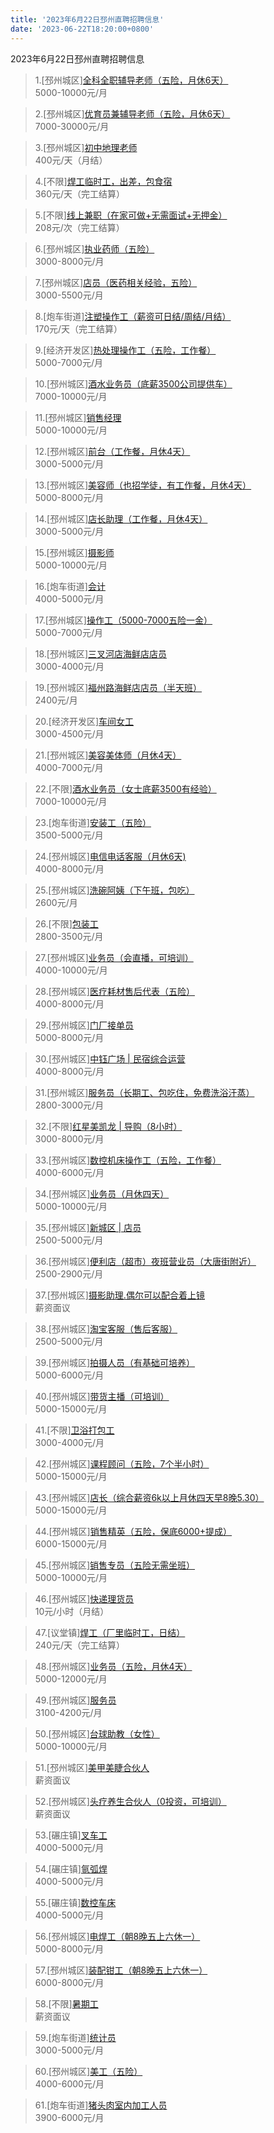```yaml
---
title: '2023年6月22日邳州直聘招聘信息'
date: '2023-06-22T18:20:00+0800'
---
```

2023年6月22日邳州直聘招聘信息
<!--more-->
>1.[邳州城区][全科全职辅导老师（五险，月休6天）](https://www.pizhouzhipin.com/job/26697)<br>
>5000-10000元/月

>2.[邳州城区][优育员兼辅导老师（五险，月休6天）](https://www.pizhouzhipin.com/job/26696)<br>
>7000-30000元/月

>3.[邳州城区][初中地理老师](https://www.pizhouzhipin.com/job/29564)<br>
>400元/天（月结）

>4.[不限][焊工临时工，出差，包食宿](https://www.pizhouzhipin.com/job/29445)<br>
>360元/天（完工结算）

>5.[不限][线上兼职（在家可做+无需面试+无押金）](https://www.pizhouzhipin.com/job/27126)<br>
>208元/次（完工结算）

>6.[邳州城区][执业药师（五险）](https://www.pizhouzhipin.com/job/19909)<br>
>3000-8000元/月

>7.[邳州城区][店员（医药相关经验，五险）](https://www.pizhouzhipin.com/job/8040)<br>
>3000-5500元/月

>8.[炮车街道][注塑操作工（薪资可日结/周结/月结）](https://www.pizhouzhipin.com/job/29523)<br>
>170元/天（完工结算）

>9.[经济开发区][热处理操作工（五险，工作餐）](https://www.pizhouzhipin.com/job/26684)<br>
>5000-7000元/月

>10.[邳州城区][酒水业务员（底薪3500公司提供车）](https://www.pizhouzhipin.com/job/28604)<br>
>7000-10000元/月

>11.[邳州城区][销售经理](https://www.pizhouzhipin.com/job/29549)<br>
>5000-10000元/月

>12.[邳州城区][前台（工作餐，月休4天）](https://www.pizhouzhipin.com/job/29576)<br>
>3000-5000元/月

>13.[邳州城区][美容师（也招学徒，有工作餐，月休4天）](https://www.pizhouzhipin.com/job/29578)<br>
>5000-8000元/月

>14.[邳州城区][店长助理（工作餐，月休4天）](https://www.pizhouzhipin.com/job/29577)<br>
>3000-5000元/月

>15.[邳州城区][摄影师](https://www.pizhouzhipin.com/job/26652)<br>
>5000-10000元/月

>16.[炮车街道][会计](https://www.pizhouzhipin.com/job/29509)<br>
>4000-5000元/月

>17.[邳州城区][操作工（5000-7000五险一金）](https://www.pizhouzhipin.com/job/20563)<br>
>5000-7000元/月

>18.[邳州城区][三叉河店海鲜店店员](https://www.pizhouzhipin.com/job/29539)<br>
>3000-4000元/月

>19.[邳州城区][福州路海鲜店店员（半天班）](https://www.pizhouzhipin.com/job/29538)<br>
>2400元/月

>20.[经济开发区][车间女工](https://www.pizhouzhipin.com/job/27254)<br>
>3000-4500元/月

>21.[邳州城区][美容美体师（月休4天）](https://www.pizhouzhipin.com/job/22645)<br>
>4000-7000元/月

>22.[不限][酒水业务员（女士底薪3500有经验）](https://www.pizhouzhipin.com/job/29072)<br>
>7000-10000元/月

>23.[炮车街道][安装工（五险）](https://www.pizhouzhipin.com/job/29477)<br>
>3500-5000元/月

>24.[邳州城区][电信电话客服（月休6天)](https://www.pizhouzhipin.com/job/29559)<br>
>4000-8000元/月

>25.[邳州城区][洗碗阿姨（下午班，包吃）](https://www.pizhouzhipin.com/job/26945)<br>
>2600元/月

>26.[不限][包装工](https://www.pizhouzhipin.com/job/22371)<br>
>2800-3500元/月

>27.[邳州城区][业务员（会直播，可培训）](https://www.pizhouzhipin.com/job/28749)<br>
>4000-10000元/月

>28.[邳州城区][医疗耗材售后代表（五险）](https://www.pizhouzhipin.com/job/28147)<br>
>4000-8000元/月

>29.[邳州城区][门厂接单员](https://www.pizhouzhipin.com/job/19520)<br>
>5000-8000元/月

>30.[邳州城区][中钰广场 | 民宿综合运营](https://www.pizhouzhipin.com/job/29372)<br>
>4000-8000元/月

>31.[邳州城区][服务员（长期工、包吃住，免费洗浴汗蒸）](https://www.pizhouzhipin.com/job/24749)<br>
>2800-3000元/月

>32.[不限][红星美凯龙 | 导购（8小时）](https://www.pizhouzhipin.com/job/26609)<br>
>3000-8000元/月

>33.[邳州城区][数控机床操作工（五险，工作餐）](https://www.pizhouzhipin.com/job/27221)<br>
>4000-6000元/月

>34.[邳州城区][业务员（月休四天）](https://www.pizhouzhipin.com/job/16323)<br>
>5000-10000元/月

>35.[邳州城区][新城区 | 店员](https://www.pizhouzhipin.com/job/24564)<br>
>2500-5000元/月

>36.[邳州城区][便利店（超市）夜班营业员（大唐街附近）](https://www.pizhouzhipin.com/job/25609)<br>
>2500-2900元/月

>37.[邳州城区][摄影助理.偶尔可以配合着上镜](https://www.pizhouzhipin.com/job/28919)<br>
>薪资面议

>38.[邳州城区][淘宝客服（售后客服）](https://www.pizhouzhipin.com/job/29450)<br>
>2500-5000元/月

>39.[邳州城区][拍摄人员（有基础可培养）](https://www.pizhouzhipin.com/job/29452)<br>
>5000-6000元/月

>40.[邳州城区][带货主播（可培训）](https://www.pizhouzhipin.com/job/29451)<br>
>5000-15000元/月

>41.[不限][卫浴打包工](https://www.pizhouzhipin.com/job/29301)<br>
>3000-4000元/月

>42.[邳州城区][课程顾问（五险，7个半小时）](https://www.pizhouzhipin.com/job/29390)<br>
>5000-15000元/月

>43.[邳州城区][店长（综合薪资6k以上月休四天早8晚5.30）](https://www.pizhouzhipin.com/job/16321)<br>
>5000-15000元/月

>44.[邳州城区][销售精英（五险，保底6000+提成）](https://www.pizhouzhipin.com/job/6895)<br>
>6000-15000元/月

>45.[邳州城区][销售专员（五险无需坐班）](https://www.pizhouzhipin.com/job/20658)<br>
>5000-10000元/月

>46.[邳州城区][快递理货员](https://www.pizhouzhipin.com/job/29560)<br>
>10元/小时（月结）

>47.[议堂镇][焊工（厂里临时工，日结）](https://www.pizhouzhipin.com/job/22459)<br>
>240元/天（完工结算）

>48.[邳州城区][业务员（五险，月休4天）](https://www.pizhouzhipin.com/job/1736)<br>
>5000-12000元/月

>49.[邳州城区][服务员](https://www.pizhouzhipin.com/job/28898)<br>
>3100-4200元/月

>50.[邳州城区][台球助教（女性）](https://www.pizhouzhipin.com/job/29519)<br>
>5000-10000元/月

>51.[邳州城区][美甲美睫合伙人](https://www.pizhouzhipin.com/job/29306)<br>
>薪资面议

>52.[邳州城区][头疗养生合伙人（0投资，可培训）](https://www.pizhouzhipin.com/job/29575)<br>
>薪资面议

>53.[碾庄镇][叉车工](https://www.pizhouzhipin.com/job/29545)<br>
>4000-5000元/月

>54.[碾庄镇][氩弧焊](https://www.pizhouzhipin.com/job/29544)<br>
>4000-5000元/月

>55.[碾庄镇][数控车床](https://www.pizhouzhipin.com/job/29541)<br>
>4000-5000元/月

>56.[邳州城区][电焊工（朝8晚五上六休一）](https://www.pizhouzhipin.com/job/1979)<br>
>5000-8000元/月

>57.[邳州城区][装配钳工（朝8晚五上六休一）](https://www.pizhouzhipin.com/job/8372)<br>
>6000-8000元/月

>58.[不限][暑期工](https://www.pizhouzhipin.com/job/29583)<br>
>薪资面议

>59.[炮车街道][统计员](https://www.pizhouzhipin.com/job/29192)<br>
>3000-5000元/月

>60.[邳州城区][美工（五险）](https://www.pizhouzhipin.com/job/29122)<br>
>4000-6000元/月

>61.[炮车街道][猪头肉室内加工人员](https://www.pizhouzhipin.com/job/29488)<br>
>3900-6000元/月

